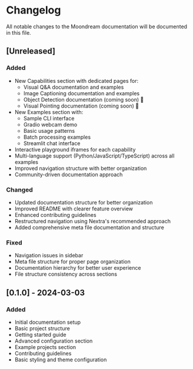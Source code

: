 # Changelog

All notable changes to the Moondream documentation will be documented in this file.

## [Unreleased]

### Added
- New Capabilities section with dedicated pages for:
  - Visual Q&A documentation and examples
  - Image Captioning documentation and examples
  - Object Detection documentation (coming soon) 🚧
  - Visual Pointing documentation (coming soon) 🚧
- New Examples section with:
  - Sample CLI interface
  - Gradio webcam demo
  - Basic usage patterns
  - Batch processing examples
  - Streamlit chat interface
- Interactive playground iframes for each capability
- Multi-language support (Python/JavaScript/TypeScript) across all examples
- Improved navigation structure with better organization
- Community-driven documentation approach

### Changed
- Updated documentation structure for better organization
- Improved README with clearer feature overview
- Enhanced contributing guidelines
- Restructured navigation using Nextra's recommended approach
- Added comprehensive meta file documentation and structure

### Fixed
- Navigation issues in sidebar
- Meta file structure for proper page organization
- Documentation hierarchy for better user experience
- File structure consistency across sections

## [0.1.0] - 2024-03-03

### Added
- Initial documentation setup
- Basic project structure
- Getting started guide
- Advanced configuration section
- Example projects section
- Contributing guidelines
- Basic styling and theme configuration